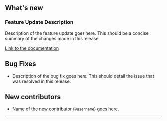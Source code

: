 ## What's new

### Feature Update Description

Description of the feature update goes here. This should be a concise summary of the changes made in this release.

[Link to the documentation](https://mister-gold.pro/obsidian-apple-books-highlights-plugin/)

## Bug Fixes

* Description of the bug fix goes here. This should detail the issue that was resolved in this release.

## New contributors

* Name of the new contributor (`@username`) goes here.

----
